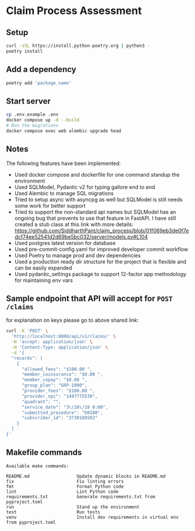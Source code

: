 # Claim Process Assessment

## Setup
```bash
curl -sSL https://install.python-poetry.org | python3 -
poetry install
```
## Add a dependency
```bash
poetry add 'package_name'
```

## Start server
```bash
cp .env.example .env
docker compose up -d --build
# Run the migrations
docker compose exec web alembic upgrade head
```

## Notes
The following features have been implemented:
* Used docker compose and dockerfile for one command standup the environment
* Used SQLModel, Pydantic v2 for typing gallore end to end
* Used Alembic to manage SQL migrations
* Tried to setup async with asyncpg as well but SQLModel is still needs some work for better support
* Tried to support the non-standard api names but SQLModel has an ongoing bug that prevents to use that feature in FastAPI. I have still created a stub class at this link with more details: https://github.com/SiddharthPant/claim_process/blob/01f069eb3de0f7edcf74ee52541d2d69be5bc032/server/models.py#L104
* Used postgres latest version for database
* Used pre-commit-config.yaml for improved developer commit workflow
* Used Poetry to manage prod and dev dependencies
* Used a production ready dir structure for the project that is flexible and can be easily expanded
* Used pydantic_settings package to support 12-factor app methodology for maintaining env vars

## Sample endpoint that API will accept for `POST /claims`
for explanation on keys please go to above shared link:
```bash
curl -X 'POST' \
  'http://localhost:8000/api/v1/claims/' \
  -H 'accept: application/json' \
  -H 'Content-Type: application/json' \
  -d '{
  "records": [
    {
      "allowed_fees": "$100.00 ",
      "member_coinsurance": "$0.00 ",
      "member_copay": "$0.00 ",
      "group_plan": "GRP-1000",
      "provider_fees": "$100.00 ",
      "provider_npi": "1497775530",
      "quadrant": "",
      "service_date": "3\/28\/18 0:00",
      "submitted_procedure": "D0180",
      "subscriber_id": "3730189502"
    }
  ]
}'

```

## Makefile commands

<!-- [[[cog
import cog
import subprocess
cog.out(
    "```shell\n" +
    subprocess.check_output(["make", "help"]).decode() +
    "```"
)
]]] -->
```shell
Available make commands:

README.md                  Update dynamic blocks in README.md
fix                        Fix linting errors
fmt                        Format Python code
lint                       Lint Python code
requirements.txt           Generate requirements.txt from pyproject.toml
run                        Stand up the environment
test                       Run tests
venv                       Install dev requirements in virtual env from pyproject.toml
```
<!-- [[[end]]] -->
